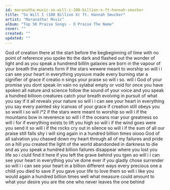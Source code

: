 ```yaml
---
id: maranatha-music-so-will-i-100-billion-x-ft-hannah-smucker
title: "So Will I (100 Billion X) ft. Hannah Smucker"
artist: "Maranatha! Music"
album: "Top 50 Praise Songs - O Praise The Name"
cover: ""
created: ""
updated: ""
---
```


God of creation
there at the start before the begbeginning of time
with no point of reference
you spoke tto the dark and flashed out the wonder of light
and as you speak a hundrend billiln galaxies are born
in the vapour of your breath the planets form
if the stars wewere meant to worship so will i
 i can see your heart in everything yoyouve made
 every burning star a signifier of grace if creatio n sings your praise so will i
so. will i
God of your promise you dont speak iin vain no sylabal empty or void
for once you have spoken all nature and science follow the sound of your voice
and you speak a hundred billoon creatures catch your breath evolving in pursuit of what you say
if it all reveals your nature so will i
i can see your heart in everything you say
every painted sky icanvas of your grace
if creation still obeys you so wwill i
so will i*2
if the stars were meant to worship so will i
if the mountains bow in reverence so will i
if the oceans roar your greatness so will i
for if everything exists to lift you high so will i
if the wind goes were you send it so will i
if the rocks cry out in silence so will i
if the sum of all our praise still falls shy
i will sing again in a hundred billion times
oiooo
God of all salvation you chaswd down my heart through all of my failures and pride
on a hill you created the light of the world abandonded in darkness to die
and as you speak a hundred billion failures disappear
where you lost you life so i ciuld find it here
if you left the grave behind you tgen ao will i
 i can see your heart in everything you've done
ever
if you gladly chose surrender so will i
i can see your heart in a billion different ways
every precious one a child you died to save
if you gave your life to love them so will i
like you would again a hundred billion times
well what measure could amount to what your desire you are the one who never leaves the one behind